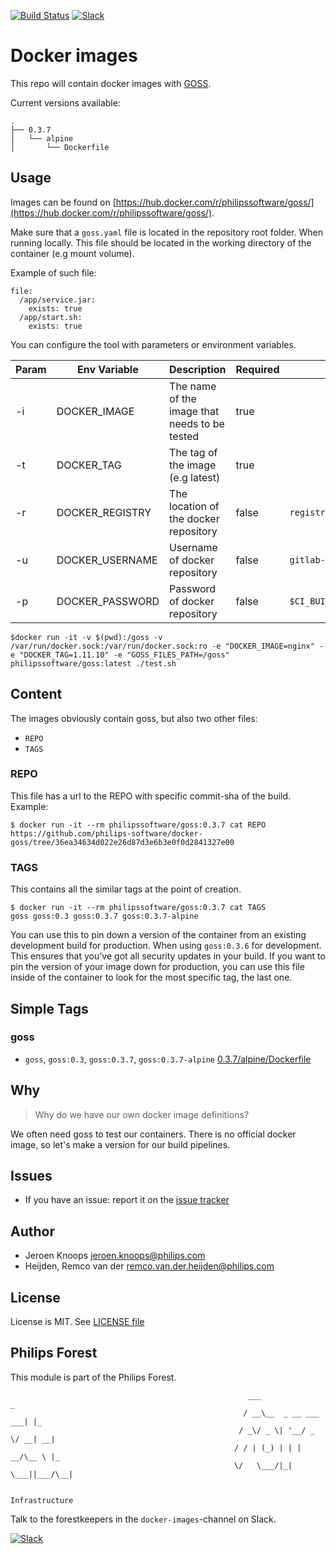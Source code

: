 [![Build Status](https://github.com/philips-software/docker-goss/workflows/build/badge.svg)](https://github.com/philips-software/docker-goss/actions/)
[![Slack](https://philips-software-slackin.now.sh/badge.svg)](https://philips-software-slackin.now.sh)

# Docker images

This repo will contain docker images with [GOSS](https://goss.rocks/).

Current versions available:
```
.
├── 0.3.7
│   └── alpine
│       └── Dockerfile
```
## Usage

Images can be found on [https://hub.docker.com/r/philipssoftware/goss/](https://hub.docker.com/r/philipssoftware/goss/).

Make sure that a `goss.yaml` file is located in the repository root folder.
When running locally. This file should be located in the working directory of the container (e.g mount volume).

Example of such file:

```
file:
  /app/service.jar:
    exists: true
  /app/start.sh:
    exists: true

```

You can configure the tool with parameters or environment variables.

Param | Env Variable    | Description                                   | Required  | Default
------|-----------------|-----------------------------------------------|-----------|-------------------------
-i    | DOCKER_IMAGE    | The name of the image that needs to be tested | true      |
-t    | DOCKER_TAG      | The tag of the image (e.g latest)             | true      |
-r    | DOCKER_REGISTRY | The location of the docker repository         | false     | `registry.hub.docker.com` 
-u    | DOCKER_USERNAME | Username of docker repository                 | false     | `gitlab-ci-token` 
-p    | DOCKER_PASSWORD | Password of docker repository                 | false     | `$CI_BUILD_TOKEN`


```
$docker run -it -v $(pwd):/goss -v /var/run/docker.sock:/var/run/docker.sock:ro -e "DOCKER_IMAGE=nginx" -e "DOCKER_TAG=1.11.10" -e "GOSS_FILES_PATH=/goss" philipssoftware/goss:latest ./test.sh

```


## Content

The images obviously contain goss, but also two other files:
- `REPO`
- `TAGS`

### REPO

This file has a url to the REPO with specific commit-sha of the build.
Example: 

```
$ docker run -it --rm philipssoftware/goss:0.3.7 cat REPO
https://github.com/philips-software/docker-goss/tree/36ea34634d022e26d87d3e6b3e0f0d2841327e00
```

### TAGS

This contains all the similar tags at the point of creation. 

```
$ docker run -it --rm philipssoftware/goss:0.3.7 cat TAGS
goss goss:0.3 goss:0.3.7 goss:0.3.7-alpine
```

You can use this to pin down a version of the container from an existing development build for production. When using `goss:0.3.6` for development. This ensures that you've got all security updates in your build. If you want to pin the version of your image down for production, you can use this file inside of the container to look for the most specific tag, the last one.

## Simple Tags

### goss
- `goss`, `goss:0.3`, `goss:0.3.7`, `goss:0.3.7-alpine` [0.3.7/alpine/Dockerfile](0.3.7/alpine/Dockerfile)

## Why

> Why do we have our own docker image definitions?

We often need goss to test our containers. There is no official docker image, so let's make a version for our build pipelines.

## Issues

- If you have an issue: report it on the [issue tracker](https://github.com/philips-software/goss/issues)

## Author

- Jeroen Knoops <jeroen.knoops@philips.com>
- Heijden, Remco van der <remco.van.der.heijden@philips.com>

## License

License is MIT. See [LICENSE file](LICENSE.md)

## Philips Forest

This module is part of the Philips Forest.

```
                                                     ___                   _
                                                    / __\__  _ __ ___  ___| |_
                                                   / _\/ _ \| '__/ _ \/ __| __|
                                                  / / | (_) | | |  __/\__ \ |_
                                                  \/   \___/|_|  \___||___/\__|  

                                                                 Infrastructure
```

Talk to the forestkeepers in the `docker-images`-channel on Slack.

[![Slack](https://philips-software-slackin.now.sh/badge.svg)](https://philips-software-slackin.now.sh)
